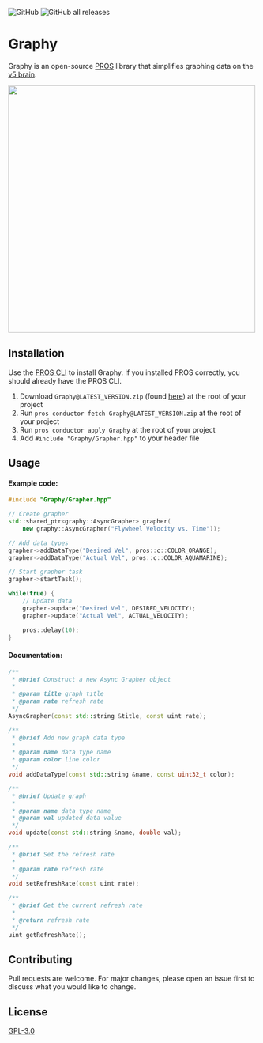 ![GitHub](https://img.shields.io/github/license/Yessir120/Graphy?logo=Github)
![GitHub all releases](https://img.shields.io/github/downloads/Yessir120/Graphy/total?color=orange&logo=Github)

# Graphy

Graphy is an open-source [PROS](https://pros.cs.purdue.edu/) library that simplifies graphing data on the [v5 brain](https://www.vexrobotics.com/276-4810.html). 

<img src="IMG_3933.png" width=500>

## Installation

Use the [PROS CLI](https://github.com/purduesigbots/pros-cli/releases) to install Graphy. If you installed PROS correctly, you should already have the PROS CLI. 

1. Download ``Graphy@LATEST_VERSION.zip`` (found [here](https://github.com/Yessir120/Graphy/releases)) at the root of your project
2. Run ``pros conductor fetch Graphy@LATEST_VERSION.zip`` at the root of your project
3. Run ``pros conductor apply Graphy`` at the root of your project
4. Add ``#include "Graphy/Grapher.hpp"`` to your header file

## Usage

#### Example code: 

```cpp
#include "Graphy/Grapher.hpp"

// Create grapher
std::shared_ptr<graphy::AsyncGrapher> grapher(
    new graphy::AsyncGrapher("Flywheel Velocity vs. Time"));

// Add data types
grapher->addDataType("Desired Vel", pros::c::COLOR_ORANGE);
grapher->addDataType("Actual Vel", pros::c::COLOR_AQUAMARINE);

// Start grapher task
grapher->startTask();

while(true) {
    // Update data
    grapher->update("Desired Vel", DESIRED_VELOCITY);
    grapher->update("Actual Vel", ACTUAL_VELOCITY);

    pros::delay(10);
}
```

#### Documentation: 

```cpp
/**
 * @brief Construct a new Async Grapher object
 *
 * @param title graph title
 * @param rate refresh rate
 */
AsyncGrapher(const std::string &title, const uint rate);

/**
 * @brief Add new graph data type
 *
 * @param name data type name
 * @param color line color
 */
void addDataType(const std::string &name, const uint32_t color);

/**
 * @brief Update graph
 *
 * @param name data type name
 * @param val updated data value
 */
void update(const std::string &name, double val);

/**
 * @brief Set the refresh rate
 *
 * @param rate refresh rate
 */
void setRefreshRate(const uint rate);

/**
 * @brief Get the current refresh rate
 *
 * @return refresh rate
 */
uint getRefreshRate();
```

## Contributing
Pull requests are welcome. For major changes, please open an issue first to discuss what you would like to change.

## License
[GPL-3.0](https://choosealicense.com/licenses/gpl-3.0/)
